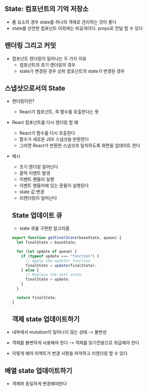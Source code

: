 ## State: 컴포넌트의 기억 저장소

- 폼 요소의 경우 state를 하나의 객체로 관리하는 것이 좋다
- state를 선언한 컴포넌트 이외에는 비공개이다. props로 전달 할 수 있다

## 렌더링 그리고 커밋

- 컴포넌트 렌더링이 일어나는 두 가지 이유
  - 컴포넌트의 초기 렌더링의 경우
  - state가 변경된 경우 상위 컴포넌트의 state가 변경된 경우

## 스냅샷으로서의 State

- 렌더링이란?
  - React가 컴포넌트, 즉 함수를 호출한다는 뜻
- React 컴포넌트를 다시 렌더링 할 떄
  - React가 함수를 다시 호출한다
  - 함수가 새로운 JSX 스냅샷을 반환한다
  - 그러면 React가 반환한 스냅샷과 일치하도록 화면을 업데이트 한다
- 예시

  - 초기 렌더링 일어난다
  - 클릭 이벤트 발생
  - 이벤트 핸들러 실행
  - 이벤트 핸들러에 있는 문들이 실행된다
  - state 값 변경
  - 리렌더링이 일어난다

  ## State 업데이트 큐

  - state 큐를 구현한 알고리즘

  ```javascript
  export function getFinalState(baseState, queue) {
    let finalState = baseState;

    for (let update of queue) {
      if (typeof update === "function") {
        // Apply the updater function.
        finalState = update(finalState);
      } else {
        // Replace the next state.
        finalState = update;
      }
    }

    return finalState;
  }
  ```

  ## 객제 state 업데이트하기

- 내부에서 mutation이 일어나지 않는 상태 -> 불변성
- 객체를 불변하게 사용해야 한다 -> 객체를 읽기전용으로 취급해야 한다
- 이렇게 해야 리액트가 변경 사항을 파악하고 리렌더링 할 수 있다

## 배열 state 업데이트하기

- 객체와 동일하게 변경해야한다
